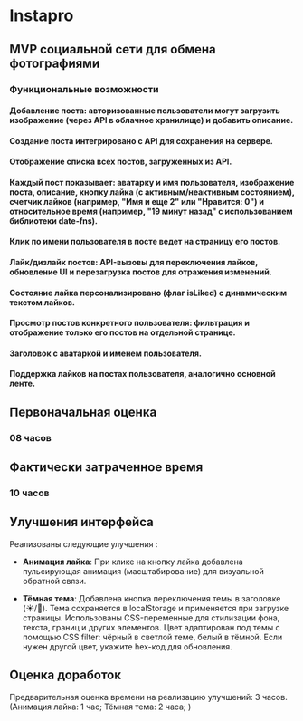 # Instapro

## MVP социальной сети для обмена фотографиями

### Функциональные возможности

#### Добавление поста: авторизованные пользователи могут загрузить изображение (через API в облачное хранилище) и добавить описание.

#### Создание поста интегрировано с API для сохранения на сервере.

#### Отображение списка всех постов, загруженных из API.

#### Каждый пост показывает: аватарку и имя пользователя, изображение поста, описание, кнопку лайка (с активным/неактивным состоянием), счетчик лайков (например, "Имя и еще 2" или "Нравится: 0") и относительное время (например, "19 минут назад" с использованием библиотеки date-fns).

#### Клик по имени пользователя в посте ведет на страницу его постов.

#### Лайк/дизлайк постов: API-вызовы для переключения лайков, обновление UI и перезагрузка постов для отражения изменений.

#### Состояние лайка персонализировано (флаг isLiked) с динамическим текстом лайков.

#### Просмотр постов конкретного пользователя: фильтрация и отображение только его постов на отдельной странице.

#### Заголовок с аватаркой и именем пользователя.

#### Поддержка лайков на постах пользователя, аналогично основной ленте.

## Первоначальная оценка

### 08 часов

## Фактически затраченное время

### 10 часов

## Улучшения интерфейса

Реализованы следующие улучшения :

- **Анимация лайка**: При клике на кнопку лайка добавлена пульсирующая анимация (масштабирование) для визуальной обратной связи.

- **Тёмная тема**: Добавлена кнопка переключения темы в заголовке (☀️/🌙). Тема сохраняется в localStorage и применяется при загрузке страницы. Использованы CSS-переменные для стилизации фона, текста, границ и других элементов. Цвет адаптирован под темы с помощью CSS filter: чёрный в светлой теме, белый в тёмной. Если нужен другой цвет, укажите hex-код для обновления.

## Оценка доработок

Предварительная оценка времени на реализацию улучшений: 3 часов.
(Анимация лайка: 1 час; Тёмная тема: 2 часа; )
